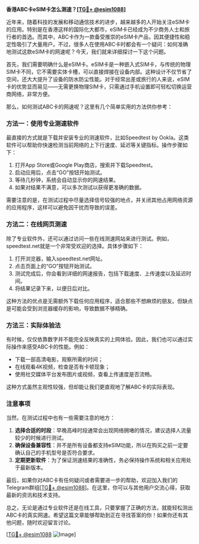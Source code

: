 **香港ABC卡eSIM卡怎么测速？[[TG💪+ @esim1088](https://t.me/s/esim1088)]**

近年来，随着科技的发展和移动通信技术的进步，越来越多的人开始关注eSIM卡的应用。特别是在香港这样的国际化大都市，eSIM卡已经成为不少商务人士和旅行者的首选。而其中，ABC卡作为一款备受推崇的eSIM卡产品，因其便捷性和稳定性吸引了大量用户。不过，很多人在使用ABC卡时都会有一个疑问：如何准确地测试这款eSIM卡的网速呢？今天，我们就来详细探讨一下这个问题。

首先，我们需要明确什么是eSIM卡。eSIM卡是一种嵌入式SIM卡，与传统的物理SIM卡不同，它不需要实体卡槽，可以直接焊接在设备内部。这种设计不仅节省了空间，还大大提升了设备的防水防尘性能。对于经常出差或旅行的人来说，eSIM卡的优势显而易见——无需更换物理SIM卡，只需通过手机设置即可轻松切换运营商网络，非常方便。

那么，如何测试ABC卡的网速呢？这里有几个简单实用的方法供你参考：

### **方法一：使用专业测速软件**
最直接的方式就是下载并安装专业的测速软件，比如Speedtest by Ookla。这类软件可以帮助你快速检测当前网络的上下行速度、延迟等关键指标。操作步骤如下：
1. 打开App Store或Google Play商店，搜索并下载Speedtest。
2. 启动应用后，点击“GO”按钮开始测试。
3. 等待几秒钟，系统会自动显示你的网速结果。
4. 如果对结果不满意，可以多次测试以获得更准确的数据。

需要注意的是，在测试过程中尽量选择信号较强的地点，并关闭其他占用网络资源的应用程序，这样可以避免因干扰而导致的误差。

### **方法二：在线网页测速**
除了专业软件外，还可以通过访问一些在线测速网站来进行测试。例如，speedtest.net就是一个非常受欢迎的选择。具体步骤如下：
1. 打开浏览器，输入speedtest.net网址。
2. 点击页面上的“GO”按钮开始测试。
3. 测试完成后，你会看到详细的网速报告，包括下载速度、上传速度以及延迟时间。
4. 将结果记录下来，以便日后对比。

这种方法的优点是无需额外下载任何应用程序，适合那些不想麻烦的朋友。但缺点是可能会受到浏览器缓存的影响，导致数据不够精确。

### **方法三：实际体验法**
有时候，仅仅依靠数字并不能完全反映真实的上网体验。因此，我们也可以通过实际操作来感受ABC卡的性能。例如：
- 下载一部高清电影，观察所需的时间；
- 在线观看4K视频，检查是否有卡顿现象；
- 使用社交媒体平台发布图片或视频，查看上传速度是否流畅。

这种方式虽然主观性较强，但却能让我们更直观地了解ABC卡的实际表现。

### **注意事项**
当然，在测试过程中也有一些需要注意的地方：
1. **选择合适的时段**：早晚高峰时段通常会出现网络拥堵的情况，建议选择人流量较少的时候进行测试。
2. **确保设备兼容性**：并不是所有设备都支持eSIM功能，所以在购买之前一定要确认自己的手机型号是否符合要求。
3. **定期更新软件**：为了保证测速结果的准确性，务必保持操作系统和相关应用处于最新版本。

最后，如果你对ABC卡有任何疑问或者需要进一步的帮助，欢迎加入我们的Telegram群组[[TG💪+ @esim1088](https://t.me/s/esim1088)]。在这里，你可以与其他用户交流心得，获取最新的资讯和技术支持。

总之，无论是通过专业软件还是在线工具，只要掌握了正确的方法，就能轻松测出ABC卡的真实网速。希望这篇文章能够帮助到正在寻找答案的你！如果你还有其他问题，随时欢迎留言讨论。

[[TG💪+ @esim1088](https://t.me/s/esim1088) ![Image](https://i.postimg.cc/4NQfJmqS/Snipaste-2025-05-13-00-14-12.png)]